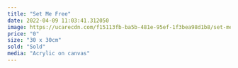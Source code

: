 ```yaml
---
title: "Set Me Free"
date: 2022-04-09 11:03:41.312050
image: https://ucarecdn.com/f15113fb-ba5b-481e-95ef-1f3bea98d1b8/set-me-free.jpg
price: "0"
size: "30 x 30cm"
sold: "Sold"
media: "Acrylic on canvas"
---
```


